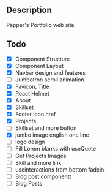## Description
Pepper's Portfolio web site


## Todo
- [x] Component Structure 
- [x] Component Layout 
- [x] Navbar design and features 
- [ ] Jumbotron scroll animation 
- [x] Favicon, Title
- [x] React Helmet
- [x] About 
- [x] Skillset
- [x] Footer Icon href
- [x] Projects
- [ ] Skillset and more button
- [x] jumbo image english one line
- [ ] logo design
- [ ] Fill Lorem blanks with useQuote 
- [ ] Get Projects Images
- [ ] Skill and more link 
- [ ] useinteractions from bottom fadein 
- [ ] Blog post componentt 
- [ ] Blog Posts
